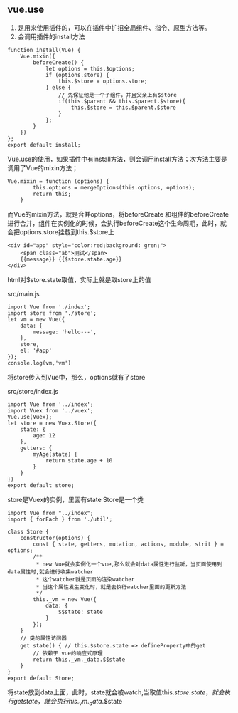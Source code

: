 ## vue.use
1. 是用来使用插件的，可以在插件中扩招全局组件、指令、原型方法等。
2. 会调用插件的install方法
```
function install(Vue) {
    Vue.mixin({
        beforeCreate() {
            let options = this.$options;
            if (options.store) {
                this.$store = options.store;
            } else {
                // 先保证他是一个子组件，并且父亲上有$store
                if(this.$parent && this.$parent.$store){
                    this.$store = this.$parent.$store
                }
            };
        }
    })
};
export default install;
```
Vue.use的使用，如果插件中有install方法，则会调用install方法；次方法主要是调用了Vue的mixin方法；
```
Vue.mixin = function (options) {
        this.options = mergeOptions(this.options, options);
        return this;
    }
```
而Vue的mixin方法，就是合并options，将beforeCreate 和组件的beforeCreate进行合并，组件在实例化的时候，会执行beforeCreate这个生命周期，此时，就会把options.store挂载到this.$store上
```
<div id="app" style="color:red;background: gren;">
    <span class="ab">测试</span>
    {{message}} {{$store.state.age}}
</div>
```
html对$store.state取值，实际上就是取store上的值

src/main.js
```
import Vue from './index';
import store from './store';
let vm = new Vue({
    data: {
        message: 'hello---',
    },
    store,
    el: '#app'
});
console.log(vm,'vm')
```
将store传入到Vue中，那么，options就有了store

src/store/index.js
```
import Vue from '../index';
import Vuex from '../vuex';
Vue.use(Vuex);
let store = new Vuex.Store({
    state: {
        age: 12
    },
    getters: {
        myAge(state) {
            return state.age + 10
        }
    }
})
export default store;
```
store是Vuex的实例，里面有state
Store是一个类
```
import Vue from "../index";
import { forEach } from './util';

class Store {
    constructor(options) {
        const { state, getters, mutation, actions, module, strit } = options;
        /**
         * new Vue就会实例化一个vue,那么就会对data属性进行监听，当页面使用到data属性时,就会进行收集watcher
         * 这个watcher就是页面的渲染watcher
         * 当这个属性发生变化时，就是去执行watcher里面的更新方法
         */
        this._vm = new Vue({
            data: {
                $$state: state
            }
        });
    }
    // 类的属性访问器
    get state() { // this.$store.state => defineProperty中的get
        // 依赖于 vue的响应式原理
        return this._vm._data.$$state
    }
}
export default Store;
```
将state放到data上面，此时，state就会被watch,当取值this.$store.state，就会执行get state，就会执行his._vm._data.$$state
